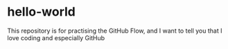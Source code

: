 # hello-world
This repository is for practising the GitHub Flow, and I want to tell you that I love coding and especially GitHub
